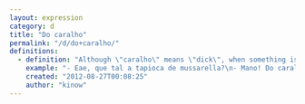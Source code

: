 ```yaml
---
layout: expression
category: d
title: "Do caralho"
permalink: "/d/do+caralho/"
definitions:
  - definition: "Although \"caralho\" means \"dick\", when something is \"do caralho\", or literally \"of the dick\" or \"from the dick\", it means something is \"very good\". You can even use it with music or food."
    example: "- Eae, que tal a tapioca de mussarella?\n- Mano! Do caralho!!!"
    created: "2012-08-27T00:08:25"
    author: "kinow"
---
```

